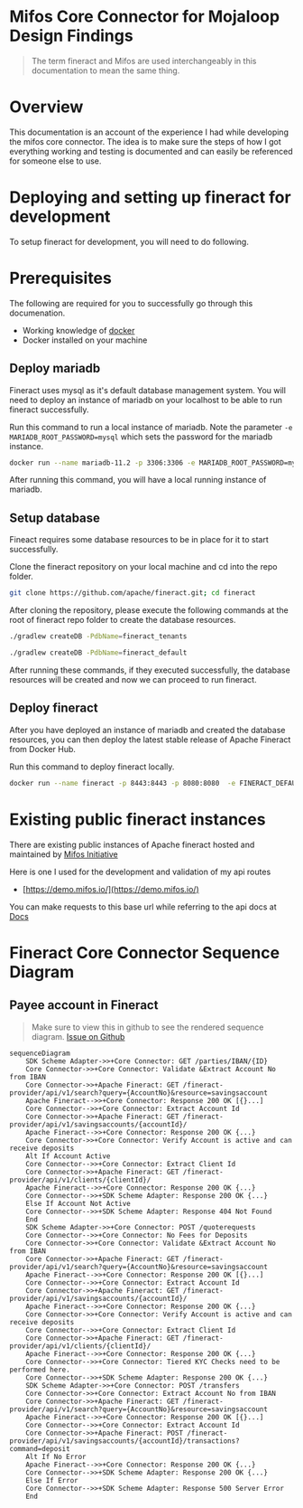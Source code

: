 # Mifos Core Connector for Mojaloop Design Findings 

> The term fineract and Mifos are used interchangeably in this documentation to mean the same thing.

# Overview
This documentation is an account of the experience I had while developing the mifos core connector. The idea is to make sure the steps of how I got everything working and testing is documented and can easily be referenced for someone else to use. 


# Deploying and setting up fineract for development
To setup fineract for development, you will need to do following.

# Prerequisites

The following are required for you to successfully go through this documenation.
- Working knowledge of [docker](https://docs.docker.com/)
- Docker installed on your machine


## Deploy mariadb
Fineract uses mysql as it's default database management system. You will need to deploy an instance of mariadb on your localhost to be able to run fineract successfully.

Run this command to run a local instance of mariadb. Note the parameter `-e MARIADB_ROOT_PASSWORD=mysql` which sets the password for the mariadb instance.

```bash
docker run --name mariadb-11.2 -p 3306:3306 -e MARIADB_ROOT_PASSWORD=mysql -d mariadb:11.2
```

After running this command, you will have a local running instance of mariadb.

## Setup database
Fineact requires some database resources to be in place for it to start successfully.

Clone the fineract repository on your local machine and cd into the repo folder.

```bash
git clone https://github.com/apache/fineract.git; cd fineract
```

After cloning the repository, please execute the following commands at the root of fineract repo folder to create the database resources.

```bash
./gradlew createDB -PdbName=fineract_tenants
```

```bash
./gradlew createDB -PdbName=fineract_default
```

After running these commands, if they executed successfully, the database resources will be created and now we can proceed to run fineract.

## Deploy fineract
After you have deployed an instance of mariadb and created the database resources, you can then deploy the latest stable release of Apache Fineract from Docker Hub.

Run this command to deploy fineract locally.

```bash
docker run --name fineract -p 8443:8443 -p 8080:8080  -e FINERACT_DEFAULT_TENANTDB_PWD=mysql -e FINERACT_DEFAULT_TENANTDB_HOSTNAME=localhost -e FINERACT_SERVER_SSL_ENABLED=false --network="host" apache/fineract
```

# Existing public fineract instances 

There are existing public instances of Apache fineract hosted and maintained by [Mifos Initiative](https://www.mifos.org)

Here is one I used for the development and validation of my api routes 
- [https://demo.mifos.io/](https://demo.mifos.io/)

You can make requests to this base url while referring to the api docs at [Docs](https://demo.mifos.io/api-docs/apiLive.htm)

# Fineract Core Connector Sequence Diagram

## Payee account in Fineract
> Make sure to view this in github to see the rendered sequence diagram. [Issue on Github](https://github.com/mojaloop/project/issues/3711)

```mermaid
sequenceDiagram
    SDK Scheme Adapter->>+Core Connector: GET /parties/IBAN/{ID}
    Core Connector->>+Core Connector: Validate &Extract Account No from IBAN
    Core Connector->>+Apache Fineract: GET /fineract-provider/api/v1/search?query={AccountNo}&resource=savingsaccount
    Apache Fineract-->>+Core Connector: Response 200 OK [{}...]
    Core Connector-->>+Core Connector: Extract Account Id
    Core Connector->>+Apache Fineract: GET /fineract-provider/api/v1/savingsaccounts/{accountId}/
    Apache Fineract-->>+Core Connector: Response 200 OK {...}
    Core Connector->>+Core Connector: Verify Account is active and can receive deposits
    Alt If Account Active
    Core Connector-->>+Core Connector: Extract Client Id
    Core Connector->>+Apache Fineract: GET /fineract-provider/api/v1/clients/{clientId}/
    Apache Fineract-->>+Core Connector: Response 200 OK {...}
    Core Connector-->>+SDK Scheme Adapter: Response 200 OK {...}
    Else If Account Not Active
    Core Connector-->>+SDK Scheme Adapter: Response 404 Not Found
    End
    SDK Scheme Adapter->>+Core Connector: POST /quoterequests
    Core Connector-->>+Core Connector: No Fees for Deposits
    Core Connector->>+Core Connector: Validate &Extract Account No from IBAN
    Core Connector->>+Apache Fineract: GET /fineract-provider/api/v1/search?query={AccountNo}&resource=savingsaccount
    Apache Fineract-->>+Core Connector: Response 200 OK [{}...]
    Core Connector-->>+Core Connector: Extract Account Id
    Core Connector->>+Apache Fineract: GET /fineract-provider/api/v1/savingsaccounts/{accountId}/
    Apache Fineract-->>+Core Connector: Response 200 OK {...}
    Core Connector->>+Core Connector: Verify Account is active and can receive deposits
    Core Connector-->>+Core Connector: Extract Client Id
    Core Connector->>+Apache Fineract: GET /fineract-provider/api/v1/clients/{clientId}/
    Apache Fineract-->>+Core Connector: Response 200 OK {...}
    Core Connector-->>+Core Connector: Tiered KYC Checks need to be performed here.
    Core Connector-->>+SDK Scheme Adapter: Response 200 OK {...}
    SDK Scheme Adapter->>+Core Connector: POST /transfers
    Core Connector->>+Core Connector: Extract Account No from IBAN
    Core Connector->>+Apache Fineract: GET /fineract-provider/api/v1/search?query={AccountNo}&resource=savingsaccount
    Apache Fineract-->>+Core Connector: Response 200 OK [{}...]
    Core Connector-->>+Core Connector: Extract Account Id
    Core Connector->>+Apache Fineract: POST /fineract-provider/api/v1/savingsaccounts/{accountId}/transactions?command=deposit
    Alt If No Error
    Apache Fineract-->>+Core Connector: Response 200 OK {...}
    Core Connector-->>+SDK Scheme Adapter: Response 200 OK {...}
    Else If Error
    Core Connector-->>+SDK Scheme Adapter: Response 500 Server Error
    End
```
